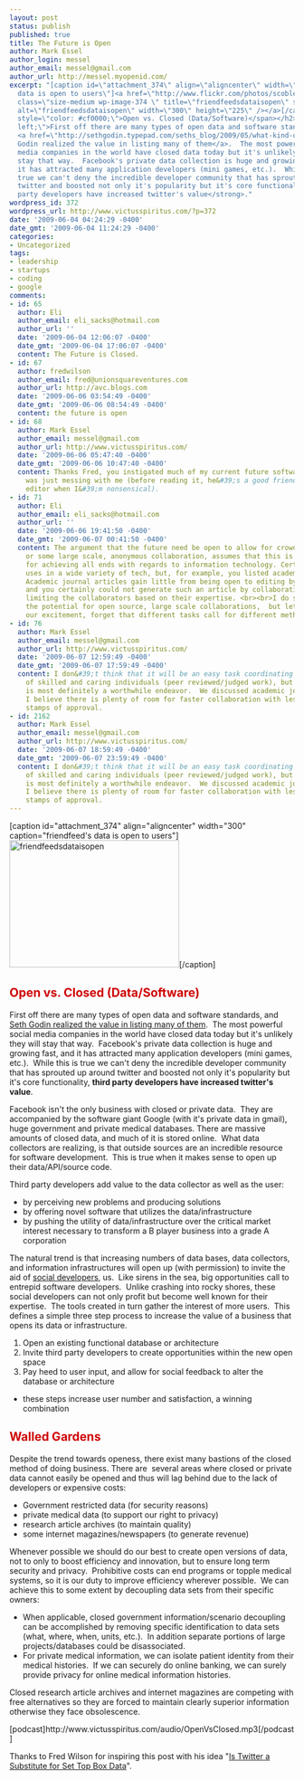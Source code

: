 ```yaml
---
layout: post
status: publish
published: true
title: The Future is Open
author: Mark Essel
author_login: messel
author_email: messel@gmail.com
author_url: http://messel.myopenid.com/
excerpt: "[caption id=\"attachment_374\" align=\"aligncenter\" width=\"300\" caption=\"friendfeed&#39;s
  data is open to users\"]<a href=\"http://www.flickr.com/photos/scobleizer/\"><img
  class=\"size-medium wp-image-374 \" title=\"friendfeedsdataisopen\" src=\"http://www.victusspiritus.com/wp-content/uploads/2009/06/friendfeedsdataisopen-300x225.jpg\"
  alt=\"friendfeedsdataisopen\" width=\"300\" height=\"225\" /></a>[/caption]\r\n<h2><span
  style=\"color: #cf0000;\">Open vs. Closed (Data/Software)</span></h2>\r\n<p style=\"text-align:
  left;\">First off there are many types of open data and software standards, and
  <a href=\"http://sethgodin.typepad.com/seths_blog/2009/05/what-kind-of-open-are-you-looking-for.html\">Seth
  Godin realized the value in listing many of them</a>.  The most powerful social
  media companies in the world have closed data today but it's unlikely they will
  stay that way.  Facebook's private data collection is huge and growing fast, and
  it has attracted many application developers (mini games, etc.).  While this is
  true we can't deny the incredible developer community that has sprouted up around
  twitter and boosted not only it's popularity but it's core functionality, <strong>third
  party developers have increased twitter's value</strong>."
wordpress_id: 372
wordpress_url: http://www.victusspiritus.com/?p=372
date: '2009-06-04 04:24:29 -0400'
date_gmt: '2009-06-04 11:24:29 -0400'
categories:
- Uncategorized
tags:
- leadership
- startups
- coding
- google
comments:
- id: 65
  author: Eli
  author_email: eli_sacks@hotmail.com
  author_url: ''
  date: '2009-06-04 12:06:07 -0400'
  date_gmt: '2009-06-04 17:06:07 -0400'
  content: The Future is Closed.
- id: 67
  author: fredwilson
  author_email: fred@unionsquareventures.com
  author_url: http://avc.blogs.com
  date: '2009-06-06 03:54:49 -0400'
  date_gmt: '2009-06-06 08:54:49 -0400'
  content: the future is open
- id: 68
  author: Mark Essel
  author_email: messel@gmail.com
  author_url: http://www.victusspiritus.com/
  date: '2009-06-06 05:47:40 -0400'
  date_gmt: '2009-06-06 10:47:40 -0400'
  content: Thanks Fred, you instigated much of my current future software views.  Eli
    was just messing with me (before reading it, he&#39;s a good friend and helpful
    editor when I&#39;m nonsensical).
- id: 71
  author: Eli
  author_email: eli_sacks@hotmail.com
  author_url: ''
  date: '2009-06-06 19:41:50 -0400'
  date_gmt: '2009-06-07 00:41:50 -0400'
  content: The argument that the future need be open to allow for crowd sourcing,
    or some large scale, anonymous collaboration, assumes that this is the best method
    for achieving all ends with regards to information technology. Certainly it has
    uses in a wide variety of tech, but, for example, you listed academic journals.
    Academic journal articles gain little from being open to editing by the public,
    and you certainly could not generate such an article by collaboration, without
    limiting the collaborators based on their expertise. <br><br>I do see some of
    the potential for open source, large scale collaborations,  but let us not, in
    our excitement, forget that different tasks call for different methods.
- id: 76
  author: Mark Essel
  author_email: messel@gmail.com
  author_url: http://www.victusspiritus.com/
  date: '2009-06-07 12:59:49 -0400'
  date_gmt: '2009-06-07 17:59:49 -0400'
  content: I don&#39;t think that it will be an easy task coordinating the best efforts
    of skilled and caring individuals (peer reviewed/judged work), but I think it
    is most definitely a worthwhile endeavor.  We discussed academic journals, and
    I believe there is plenty of room for faster collaboration with less institutional
    stamps of approval.
- id: 2162
  author: Mark Essel
  author_email: messel@gmail.com
  author_url: http://www.victusspiritus.com/
  date: '2009-06-07 18:59:49 -0400'
  date_gmt: '2009-06-07 23:59:49 -0400'
  content: I don&#39;t think that it will be an easy task coordinating the best efforts
    of skilled and caring individuals (peer reviewed/judged work), but I think it
    is most definitely a worthwhile endeavor.  We discussed academic journals, and
    I believe there is plenty of room for faster collaboration with less institutional
    stamps of approval.
---
```

<p>[caption id="attachment_374" align="aligncenter" width="300" caption="friendfeed&#39;s data is open to users"]<a href="http://www.flickr.com/photos/scobleizer/"><img class="size-medium wp-image-374 " title="friendfeedsdataisopen" src="http://www.victusspiritus.com/wp-content/uploads/2009/06/friendfeedsdataisopen-300x225.jpg" alt="friendfeedsdataisopen" width="300" height="225" /></a>[/caption]</p>
<h2><span style="color: #cf0000;">Open vs. Closed (Data/Software)</span></h2>
<p style="text-align: left;">First off there are many types of open data and software standards, and <a href="http://sethgodin.typepad.com/seths_blog/2009/05/what-kind-of-open-are-you-looking-for.html">Seth Godin realized the value in listing many of them</a>.  The most powerful social media companies in the world have closed data today but it's unlikely they will stay that way.  Facebook's private data collection is huge and growing fast, and it has attracted many application developers (mini games, etc.).  While this is true we can't deny the incredible developer community that has sprouted up around twitter and boosted not only it's popularity but it's core functionality, <strong>third party developers have increased twitter's value</strong>.<a id="more"></a><a id="more-372"></a></p>
<p style="text-align: left;">Facebook isn't the only business with closed or private data.  They are accompanied by the software giant Google (with it's private data in gmail), huge government and private medical databases. There are massive amounts of closed data, and much of it is stored online.  What data collectors are realizing, is that outside sources are an incredible resource for software development.  This is true when it makes sense to open up their data/API/source code.</p>
<p style="text-align: left;">Third party developers add value to the data collector as well as the user:</p>
<ul>
<li>by perceiving new problems and producing solutions</li>
<li>by offering novel software that utilizes the data/infrastructure</li>
<li>by pushing the utility of data/infrastructure over the critical market interest necessary to transform a B player business into a grade A corporation</li>
</ul>
<p>The natural trend is that increasing numbers of data bases, data collectors, and information infrastructures will open up (with permission) to invite the aid of <a href="http://www.victusspiritus.com/2009/03/29/social-media-will-be-the-dominant-design-focus-of-the-21st-century/">social developers</a>, us.  Like sirens in the sea, big opportunities call to entrepid software developers.  Unlike crashing into rocky shores, these social developers can not only profit but become well known for their expertise.  The tools created in turn gather the interest of more users.  This defines a simple three step process to increase the value of a business that opens its data or infrastructure.</p>
<ol>
<li>Open an existing functional database or architecture</li>
<li>Invite third party developers to create opportunities within the new open space</li>
<li>Pay heed to user input, and allow for social feedback to alter the database or architecture</li>
</ol>
<ul>
<li>these steps increase user number and satisfaction, a winning combination</li>
</ul>
<h2><span style="color: #cf0000;">Walled Gardens</span></h2>
<p>Despite the trend towards openess, there exist many bastions of the closed method of doing business. There are  several areas where closed or private data cannot easily be opened and thus will lag behind due to the lack of developers or expensive costs:</p>
<ul>
<li>Government restricted data (for security reasons)</li>
<li>private medical data (to support our right to privacy)</li>
<li>research article archives (to maintain quality)</li>
<li>some internet magazines/newspapers (to generate revenue)</li>
</ul>
<p>Whenever possible we should do our best to create open versions of data, not to only to boost efficiency and innovation, but to ensure long term security and privacy.  Prohibitive costs can end programs or topple medical systems, so it is our duty to improve efficiency wherever possible.  We can achieve this to some extent by decoupling data sets from their specific owners:</p>
<ul>
<li>When applicable, closed government information/scenario decoupling can be accomplished by removing specific identification to data sets (what, where, when, units, etc.).  In addition separate portions of large projects/databases could be disassociated.</li>
<li>For private medical information, we can isolate patient identity from their medical histories.  If we can securely do online banking, we can surely provide privacy for online medical information histories.</li>
</ul>
<p>Closed research article archives and internet magazines are competing with free alternatives so they are forced to maintain clearly superior information otherwise they face obsolescence.</p>
<p>[podcast]http://www.victusspiritus.com/audio/OpenVsClosed.mp3[/podcast]</p>
<p>Thanks to Fred Wilson for inspiring this post with his idea "<a href="http://www.avc.com/a_vc/2009/06/is-twitter-a-substitute-for-set-top-box-data.html">Is Twitter a Substitute for Set Top Box Data</a>".</p>
